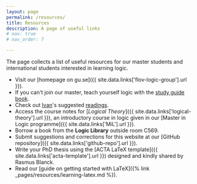 ```yaml
---
layout: page
permalink: /resources/
title: Resources
description: A page of useful links
# nav: true
# nav_order: 7

---
```


The page collects a list of useful resources for our master students and international students interested in learning logic.

* Visit our [homepage on gu.se]({{ site.data.links['flov-logic-group'].url }}).
* If you can't join our master, teach yourself logic with the [study guide book](https://www.logicmatters.net/tyl/).
* Check out [Ivan](https://diliberti.github.io)'s suggested [readings](https://diliberti.notion.site/Suggested-Readings-4b5a05f6f26647cfb543d320edc3e358). 
* Access the course notes for [*Logical Theory*]({{ site.data.links['logical-theory'].url }}), an introductory course in logic given in our [Master in Logic programme]({{ site.data.links['MiL'].url }}).
* Borrow a book from the **Logic Library** outside room C569.
* Submit suggestions and corrections for this website at our [GitHub repository]({{ site.data.links['github-repo'].url }}).
* Write your PhD thesis using the [ACTA LaTeX template]({{ site.data.links['acta-template'].url }}) designed and kindly shared by Rasmus Blanck.
* Read our [guide on getting started with LaTeX]({% link _pages/resources/learning-latex.md %}).